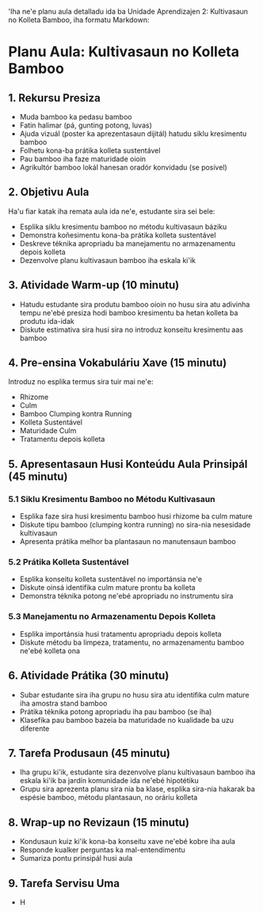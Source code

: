'Iha ne'e planu aula detalladu ida ba Unidade Aprendizajen 2: Kultivasaun no Kolleta Bamboo, iha formatu Markdown:

# Planu Aula: Kultivasaun no Kolleta Bamboo

## 1. Rekursu Presiza

- Muda bamboo ka pedasu bamboo
- Fatin halimar (pá, gunting potong, luvas)
- Ajuda vizuál (poster ka aprezentasaun dijitál) hatudu siklu kresimentu bamboo
- Folhetu kona-ba prátika kolleta sustentável
- Pau bamboo iha faze maturidade oioin
- Agrikultór bamboo lokál hanesan oradór konvidadu (se posível)

## 2. Objetivu Aula

Ha'u fiar katak iha remata aula ida ne'e, estudante sira sei bele:
- Esplika siklu kresimentu bamboo no métodu kultivasaun báziku
- Demonstra koñesimentu kona-ba prátika kolleta sustentável
- Deskreve téknika apropriadu ba manejamentu no armazenamentu depois kolleta
- Dezenvolve planu kultivasaun bamboo iha eskala ki'ik

## 3. Atividade Warm-up (10 minutu)

- Hatudu estudante sira produtu bamboo oioin no husu sira atu adivinha tempu ne'ebé presiza hodi bamboo kresimentu ba hetan kolleta ba produtu ida-idak
- Diskute estimativa sira husi sira no introduz konseitu kresimentu aas bamboo

## 4. Pre-ensina Vokabuláriu Xave (15 minutu)

Introduz no esplika termus sira tuir mai ne'e:
- Rhizome
- Culm
- Bamboo Clumping kontra Running
- Kolleta Sustentável
- Maturidade Culm
- Tratamentu depois kolleta

## 5. Apresentasaun Husi Konteúdu Aula Prinsipál (45 minutu)

### 5.1 Siklu Kresimentu Bamboo no Métodu Kultivasaun
- Esplika faze sira husi kresimentu bamboo husi rhizome ba culm mature
- Diskute tipu bamboo (clumping kontra running) no sira-nia nesesidade kultivasaun
- Apresenta prátika melhor ba plantasaun no manutensaun bamboo

### 5.2 Prátika Kolleta Sustentável
- Esplika konseitu kolleta sustentável no importánsia ne'e
- Diskute oinsá identifika culm mature prontu ba kolleta
- Demonstra téknika potong ne'ebé apropriadu no instrumentu sira

### 5.3 Manejamentu no Armazenamentu Depois Kolleta
- Esplika importánsia husi tratamentu apropriadu depois kolleta
- Diskute métodu ba limpeza, tratamentu, no armazenamentu bamboo ne'ebé kolleta ona

## 6. Atividade Prátika (30 minutu)

- Subar estudante sira iha grupu no husu sira atu identifika culm mature iha amostra stand bamboo
- Prátika téknika potong apropriadu iha pau bamboo (se iha)
- Klasefika pau bamboo bazeia ba maturidade no kualidade ba uzu diferente

## 7. Tarefa Produsaun (45 minutu)

- Iha grupu ki'ik, estudante sira dezenvolve planu kultivasaun bamboo iha eskala ki'ik ba jardín komunidade ida ne'ebé hipotétiku
- Grupu sira aprezenta planu sira nia ba klase, esplika sira-nia hakarak ba espésie bamboo, métodu plantasaun, no oráriu kolleta

## 8. Wrap-up no Revizaun (15 minutu)

- Kondusaun kuiz ki'ik kona-ba konseitu xave ne'ebé kobre iha aula
- Responde kualker perguntas ka mal-entendimentu
- Sumariza pontu prinsipál husi aula

## 9. Tarefa Servisu Uma

- H